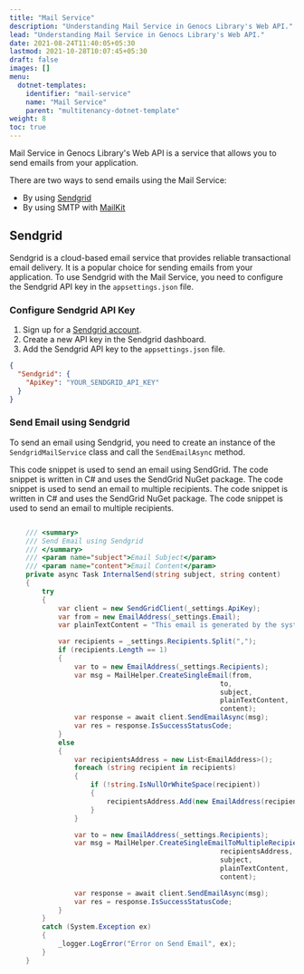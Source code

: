 ```yaml
---
title: "Mail Service"
description: "Understanding Mail Service in Genocs Library's Web API."
lead: "Understanding Mail Service in Genocs Library's Web API."
date: 2021-08-24T11:40:05+05:30
lastmod: 2021-10-28T10:07:45+05:30
draft: false
images: []
menu:
  dotnet-templates:
    identifier: "mail-service"
    name: "Mail Service"
    parent: "multitenancy-dotnet-template"
weight: 8
toc: true
---
```


Mail Service in Genocs Library's Web API is a service that allows you to send emails from your application. 

There are two ways to send emails using the Mail Service:
- By using [Sendgrid](https://sendgrid.com/)
- By using SMTP with [MailKit](https://mimekit.net/)


## Sendgrid

Sendgrid is a cloud-based email service that provides reliable transactional email delivery. It is a popular choice for sending emails from your application. To use Sendgrid with the Mail Service, you need to configure the Sendgrid API key in the `appsettings.json` file.

### Configure Sendgrid API Key

1. Sign up for a [Sendgrid account](https://sendgrid.com/).
2. Create a new API key in the Sendgrid dashboard.
3. Add the Sendgrid API key to the `appsettings.json` file.

```json
{
  "Sendgrid": {
    "ApiKey": "YOUR_SENDGRID_API_KEY"
  }
}
```

### Send Email using Sendgrid

To send an email using Sendgrid, you need to create an instance of the `SendgridMailService` class and call the `SendEmailAsync` method.


This code snippet is used to send an email using SendGrid. The code snippet is written in C# and uses the SendGrid NuGet package. The code snippet is used to send an email to multiple recipients. The code snippet is written in C# and uses the SendGrid NuGet package. The code snippet is used to send an email to multiple recipients.

```csharp

    /// <summary>
    /// Send Email using Sendgrid
    /// </summary>
    /// <param name="subject">Email Subject</param>
    /// <param name="content">Email Content</param>
    private async Task InternalSend(string subject, string content)
    {
        try
        {
            var client = new SendGridClient(_settings.ApiKey);
            var from = new EmailAddress(_settings.Email);
            var plainTextContent = "This email is generated by the system. Please do not respond on this account";

            var recipients = _settings.Recipients.Split(",");
            if (recipients.Length == 1)
            {
                var to = new EmailAddress(_settings.Recipients);
                var msg = MailHelper.CreateSingleEmail(from,
                                                    to,
                                                    subject,
                                                    plainTextContent,
                                                    content);
                var response = await client.SendEmailAsync(msg);
                var res = response.IsSuccessStatusCode;
            }
            else
            {
                var recipientsAddress = new List<EmailAddress>();
                foreach (string recipient in recipients)
                {
                    if (!string.IsNullOrWhiteSpace(recipient))
                    {
                        recipientsAddress.Add(new EmailAddress(recipient.Trim()));
                    }
                }

                var to = new EmailAddress(_settings.Recipients);
                var msg = MailHelper.CreateSingleEmailToMultipleRecipients(from,
                                                    recipientsAddress,
                                                    subject,
                                                    plainTextContent,
                                                    content);

                var response = await client.SendEmailAsync(msg);
                var res = response.IsSuccessStatusCode;
            }
        }
        catch (System.Exception ex)
        {
            _logger.LogError("Error on Send Email", ex);
        }
    }
```